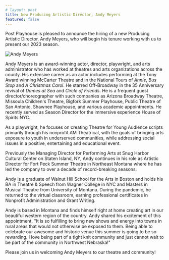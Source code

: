 ```yaml
---
# layout: post
title: New Producing Artistic Director, Andy Meyers
featured: false
---
```


Post Playhouse is pleased to announce the hiring of a new Producing Artistic
Director, Andy Meyers, who will begin his tenure working with us to present our
2023 season.

<div class="m-auto max-w-sm md:mr-4 md:mb-2 md:float-left">
  <img src="/images/2023/andy-meyers.jpg" alt="Andy Meyers" class="m-auto">
</div>

Andy Meyers is an award-winning actor, director, playwright, and arts
administrator who has worked at theatres and arts organizations across the
county. His extensive career as an actor includes performing at the Tony Award
winning McCarter Theatre and in the National Tours of _Annie_, _Bus Stop_ and _A
Christmas Carol_. He starred Off-Broadway in the 35 Anniversary revival of
_Dames at Sea_ and _Circle of Friends_. He is a frequent guest
director/choreographer with such companies as Arizona Broadway Theatre, Missoula
Children's Theatre, Bigfork Summer Playhouse, Public Theatre of San Antonio,
Shawnee Playhouse, and various academic appointments. He recently served as
Season Director for the immersive experience House of Spirits NYC.

As a playwright, he focuses on creating Theatre for Young Audience scripts
primarily through his nonprofit AM Theatrical, with the goals of bringing arts
exposure to youth in underserved communities, while addressing social issues in
a positive, entertaining and educational event.

Previously the Managing Director for Performing Arts at Snug Harbor Cultural
Center on Staten Island, NY, Andy continues in his role as Artistic Director for
Fort Peck Summer Theatre in Northeast Montana where he has led the company to
over a decade of record-breaking seasons.

Andy is a graduate of Walnut Hill School for the Arts in Boston and holds his BA
in Theatre & Speech from Wagner College in NYC and Masters in Musical Theatre
from University of Montana. During the pandemic, he returned to the virtual
classroom, earning professional certificates in Nonprofit Administration and
Grant Writing.

Andy is based in Montana and finds himself right at home creating art in our
beautiful western region of the country. Andy shared his excitement of this
appointment, "It is so fulfilling to bring new shows and energy into towns in
rural areas that would not otherwise be exposed to them. Being able to celebrate
our awesome and historic venue this summer is going to be so rewarding. I love
being part of a tight knit community and just cannot wait to be part of the
community in Northwest Nebraska!"

Please join us in welcoming Andy Meyers to our theatre and community!

